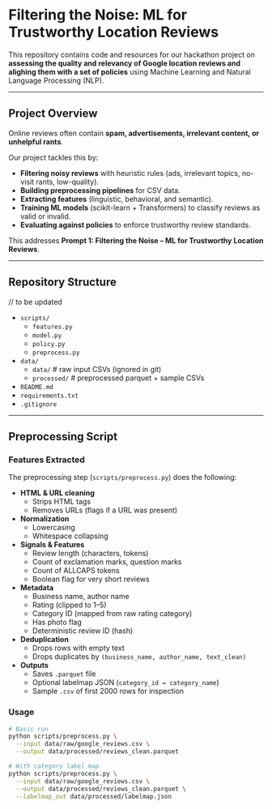 # Filtering the Noise: ML for Trustworthy Location Reviews

This repository contains code and resources for our hackathon project on **assessing the quality and relevancy of Google location reviews and alighing them with a set of policies** using Machine Learning and Natural Language Processing (NLP).

---

## Project Overview
Online reviews often contain **spam, advertisements, irrelevant content, or unhelpful rants**.  

Our project tackles this by:  
- **Filtering noisy reviews** with heuristic rules (ads, irrelevant topics, no-visit rants, low-quality).  
- **Building preprocessing pipelines** for CSV data.  
- **Extracting features** (linguistic, behavioral, and semantic).  
- **Training ML models** (scikit-learn + Transformers) to classify reviews as valid or invalid.  
- **Evaluating against policies** to enforce trustworthy review standards.  

This addresses **Prompt 1: Filtering the Noise – ML for Trustworthy Location Reviews**.

---

## Repository Structure

// to be updated

- `scripts/`
  - `features.py`
  - `model.py`
  - `policy.py`
  - `preprocess.py`
- `data/`   
  - `data/`          # raw input CSVs (ignored in git)
  - `processed/`    # preprocessed parquet + sample CSVs
- `README.md`
- `requirements.txt`
- `.gitignore`

---

## Preprocessing Script

### Features Extracted
The preprocessing step (`scripts/preprocess.py`) does the following:

- **HTML & URL cleaning**
  - Strips HTML tags
  - Removes URLs (flags if a URL was present)
- **Normalization**
  - Lowercasing
  - Whitespace collapsing
- **Signals & Features**
  - Review length (characters, tokens)
  - Count of exclamation marks, question marks
  - Count of ALLCAPS tokens
  - Boolean flag for very short reviews
- **Metadata**
  - Business name, author name
  - Rating (clipped to 1–5)
  - Category ID (mapped from raw rating category)
  - Has photo flag
  - Deterministic review ID (hash)
- **Deduplication**
  - Drops rows with empty text
  - Drops duplicates by `(business_name, author_name, text_clean)`
- **Outputs**
  - Saves `.parquet` file
  - Optional labelmap JSON (`category_id ↔ category_name`)
  - Sample `.csv` of first 2000 rows for inspection

### Usage

```bash
# Basic run
python scripts/preprocess.py \
  --input data/raw/google_reviews.csv \
  --output data/processed/reviews_clean.parquet

# With category label map
python scripts/preprocess.py \
  --input data/raw/google_reviews.csv \
  --output data/processed/reviews_clean.parquet \
  --labelmap_out data/processed/labelmap.json
